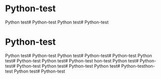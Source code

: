 # Python-test
Python test# Python-test
Python test# Python-test
# Python-test
Python test# Python-test
Python test# Python-test# Python-test
Python test# Python-test
Python test# Python-test
hon-test
Python test# Python-test# Python-test
Python test# Python-test
Python test# Python-testhon-test
Python test# Python-test
